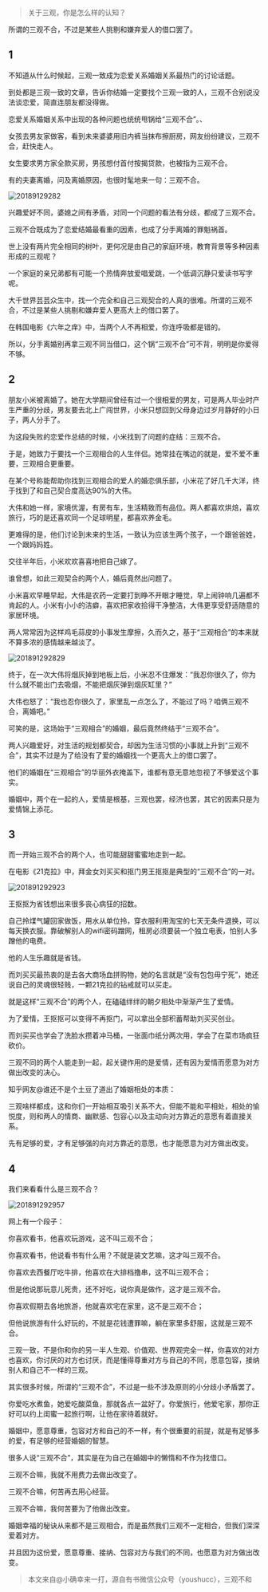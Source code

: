 > 关于三观，你是怎么样的认知？

所谓的三观不合，不过是某些人挑剔和嫌弃爱人的借口罢了。

## 1

不知道从什么时候起，三观一致成为恋爱关系婚姻关系最热门的讨论话题。

到处都是三观一致的文章，告诉你结婚一定要找个三观一致的人，三观不合别说没法谈恋爱，简直连朋友都没得做。

恋爱关系婚姻关系中出现的各种问题也统统甩锅给“三观不合”。、

女孩去男友家做客，看到未来婆婆用旧内裤当抹布擦厨房，网友纷纷建议，三观不合，赶快走人。

女生要求男方家全款买房，男孩想付首付按揭贷款，也被指为三观不合。

有的夫妻离婚，问及离婚原因，也很时髦地来一句：三观不合。

![20189129282](https://cdn.chenrf.com/20189129282.png)

兴趣爱好不同，婆媳之间有矛盾，对同一个问题的看法有分歧，都成了三观不合。

三观不合既成为了恋爱结婚最看重的因素，也成了分手离婚的罪魁祸首。

世上没有两片完全相同的树叶，更何况是由自己的家庭环境，教育背景等多种因素形成的三观呢？

一个家庭的亲兄弟都有可能一个热情奔放爱唱爱跳，一个低调沉静只爱读书写字呢。

大千世界芸芸众生中，找一个完全和自己三观契合的人真的很难。所谓的三观不合，不过是某些人挑剔和嫌弃爱人更高大上的借口罢了。

在韩国电影《六年之痒》中，当两个人不再相爱，你连呼吸都是错的。

所以，分手离婚别再拿三观不同当借口，这个锅“三观不合”可不背，明明是你爱得不够。

## 2

朋友小米被离婚了。她在大学期间曾经有过一个很相爱的男友，可是两人毕业时产生严重的分歧，男友要去北上广闯世界，小米只想回到父母身边过岁月静好的小日子，两人分手了。

为这段失败的恋爱作总结的时候，小米找到了问题的症结：三观不合。

于是，她致力于要找一个三观相合的人生伴侣。她常挂在嘴边的就是，爱不爱不重要，三观相合更重要。

在某个号称能帮助你找到三观相合的爱人的婚恋俱乐部，小米花了好几千大洋，终于找到了和自己契合度高达90%的大伟。

大伟和她一样，家境优渥，有房有车，生活精致而有品位。两人都喜欢烘焙，喜欢旅行，巧的是还喜欢同一个足球明星，都喜欢养金毛。

更难得的是，他们讨论到未来的生活，一致认为应该生两个孩子，一个跟爸爸姓，一个跟妈妈姓。

交往半年后，小米欢欢喜喜地把自己嫁了。

谁曾想，如此三观契合的两个人，婚后竟然出问题了。

小米喜欢早睡早起，大伟是农药一定要打到睁不开眼才睡觉，早上闹钟响几遍都不肯起的人。小米有小小的洁癖，喜欢把家收拾得干净整洁，大伟更享受舒适随意的家居环境。

两人常常因为这样鸡毛蒜皮的小事发生摩擦，久而久之，基于“三观相合”的本来就不算多浓的感情越来越淡了。

![201891292829](https://cdn.chenrf.com/201891292829.png)

终于，在一次大伟将烟灰掉到地板上后，小米忍不住爆发：“我忍你很久了，你为什么就不能出门去吸烟，不能把烟灰弹到烟灰缸里？”

大伟也怒了：“我也忍你很久了，家里乱一点怎么了，不能过了吗？咱俩三观不合，离婚吧。”

可笑的是，这场始于“三观相合”的婚姻，最后竟然终结于“三观不合”。

两人兴趣爱好，对生活的规划都契合，却因为生活习惯的小事就上升到“三观不合”，其实不过是为了给没有了爱的婚姻找一个更高大上的借口罢了。

他们的婚姻在“三观相合”的华丽外衣掩盖下，谁都有意无意地忽视了不够爱这个事实。

婚姻中，两个在一起的人，爱情是根基，三观也罢，经济也罢，其它的因素只是为爱情锦上添花。


## 3

而一开始三观不合的两个人，也可能甜甜蜜蜜地走到一起。

在电影《21克拉》中，拜金女刘买买和抠门男王抠抠是典型的“三观不合”的一对。

![201891292923](https://cdn.chenrf.com/201891292923.png)

王抠抠为省钱想出来很多丧心病狂的招数。

自己拎煤气罐回家做饭，用水从单位拎，穿衣服利用淘宝的七天无条件退换，可以每天换衣服。靠破解别人的wifi密码蹭网，租房必须要装一个独立电表，怕别人多蹭他的电费。

他的人生乐趣就是省钱。

而刘买买最热衷的是去各大商场血拼购物，她的名言就是“没有包包毋宁死”，她还说自己的灵魂很轻贱，一颗21克拉的钻戒就可以买走。

就是这样“三观不合”的两个人，在磕磕绊绊的朝夕相处中渐渐产生了爱情。

为了爱情，王抠抠可以变得不再抠门，可以拿出全部积蓄帮助刘买买创业。

而刘买买也学会了洗脸水攒着冲马桶，一张面巾纸分两次用，学会了在菜市场疯狂砍价。

三观不同的两个人能走到一起，起关键作用的是爱情，还有因为爱情而愿意为对方做出改变的决心。

知乎网友@谁还不是个土豆了道出了婚姻相处的本质：

三观啥样都成，这和你们一开始相互吸引关系不大，但能不能和平相处，相处的愉悦度，则和两人的情商、幽默感、包容心以及主动向对方靠近的意愿有着直接关系。

先有足够的爱，才有足够强的向对方靠近的意愿，也才能愿意为对方做出改变。

## 4

我们来看看什么是三观不合？

![201891292957](https://cdn.chenrf.com/201891292957.png)

网上有一个段子：

你喜欢看书，他喜欢玩游戏，这不叫三观不合；

你喜欢看书，他说看书有什么用？不就是装文艺嘛，这才叫三观不合。

你喜欢去西餐厅吃牛排，他喜欢在大排档撸串，这不叫三观不合；

但是他说那玩意儿死贵，还不好吃，说你真是做作，这才是三观不合。

你喜欢假期去各地旅游，他就喜欢宅在家里，这不是三观不合；

但他说旅游有什么好玩的，不就是花钱遭罪嘛，躺在家里多舒服，这就是三观不合。

三观一致，不是你和你的另一半人生观、价值观、世界观完全一样，你喜欢的对方也喜欢，你讨厌的对方也讨厌，而是懂得尊重对方与自己的不同，愿意包容，接纳别人和自己不一样的三观。

其实很多时候，所谓的“三观不合”，不过是一些不涉及原则的小分歧小矛盾罢了。

你爱吃水煮鱼，她爱吃酸菜鱼，那就各点一盆好了。你爱旅行，他爱宅家，那你正好可以约上闺蜜一起旅行啊，让他在家待着就好。

婚姻中，愿意尊重，包容对方和自己的不一样，有个很重要的前提，就是有足够多的爱，有足够的经营婚姻的智慧。

很多人说“三观不合”，其实是在为自己在婚姻中的懒惰和不作为找借口。

三观不合嘛，我就不用费力去做出改变了。

三观不合嘛，何苦再去用心经营。

三观不合嘛，我何苦要为了他做出改变。

婚姻幸福的秘诀从来都不是三观相合，而是虽然我们三观不一定相合，但我们深深爱着对方。

并且因为这份爱，愿意尊重、接纳、包容对方与我们的不同，也愿意为对方做出改变。

> 本文来自@小确幸来一打，源自有书微信公众号（youshucc），三观不和